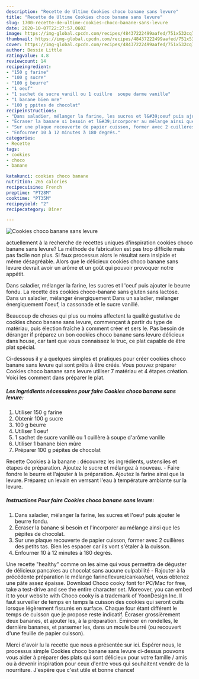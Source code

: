 ```yaml
---
description: "Recette de Ultime Cookies choco banane sans levure"
title: "Recette de Ultime Cookies choco banane sans levure"
slug: 1700-recette-de-ultime-cookies-choco-banane-sans-levure
date: 2020-10-07T22:27:57.060Z
image: https://img-global.cpcdn.com/recipes/48437222499aafed/751x532cq70/cookies-choco-banane-sans-levure-photo-principale-de-la-recette.jpg
thumbnail: https://img-global.cpcdn.com/recipes/48437222499aafed/751x532cq70/cookies-choco-banane-sans-levure-photo-principale-de-la-recette.jpg
cover: https://img-global.cpcdn.com/recipes/48437222499aafed/751x532cq70/cookies-choco-banane-sans-levure-photo-principale-de-la-recette.jpg
author: Bessie Little
ratingvalue: 4.8
reviewcount: 14
recipeingredient:
- "150 g farine"
- "100 g sucre"
- "100 g beurre"
- "1 oeuf"
- "1 sachet de sucre vanill ou 1 cuillre  soupe darme vanille"
- "1 banane bien mre"
- "100 g ppites de chocolat"
recipeinstructions:
- "Dans saladier, mélanger la farine, les sucres et l&#39;oeuf puis ajouter le beurre fondu."
- "Écraser la banane si besoin et l&#39;incorporer au mélange ainsi que les pépites de chocolat."
- "Sur une plaque recouverte de papier cuisson, former avec 2 cuillères des petits tas. Bien les espacer car ils vont s&#39;étaler à la cuisson."
- "Enfourner 10 à 12 minutes à 180 degrés."
categories:
- Recette
tags:
- cookies
- choco
- banane

katakunci: cookies choco banane 
nutrition: 265 calories
recipecuisine: French
preptime: "PT28M"
cooktime: "PT35M"
recipeyield: "2"
recipecategory: Dîner

---
```



![Cookies choco banane sans levure](https://img-global.cpcdn.com/recipes/48437222499aafed/751x532cq70/cookies-choco-banane-sans-levure-photo-principale-de-la-recette.jpg)

actuellement à la recherche de recettes uniques d'inspiration cookies choco banane sans levure? La méthode de fabrication est pas trop difficile mais pas facile non plus. Si faux processus alors le résultat sera insipide et même désagréable. Alors que le délicieux cookies choco banane sans levure devrait avoir un arôme et un goût qui pouvoir provoquer notre appétit.

Dans saladier, mélanger la farine, les sucres et l &#39;oeuf puis ajouter le beurre fondu. La recette des cookies choco-banane sans gluten sans lactose. Dans un saladier, mélanger énergiquement Dans un saladier, mélanger énergiquement l&#39;oeuf, la cassonade et le sucre vanillé.

Beaucoup de choses qui plus ou moins affectent la qualité gustative de cookies choco banane sans levure, commençant à partir du type de matériau, puis élection fraîche à comment créer et sers le. Pas besoin de déranger if préparez un bon cookies choco banane sans levure délicieux dans house, car tant que vous connaissez le truc, ce plat capable de être plat spécial.


Ci-dessous il y a quelques simples et pratiques pour créer cookies choco banane sans levure qui sont prêts à être créés. Vous pouvez préparer Cookies choco banane sans levure utiliser 7 matériau et 4 étapes création. Voici les comment dans préparer le plat.

<!--inarticleads1-->

##### Les ingrédients nécessaires pour faire Cookies choco banane sans levure:

1. Utiliser 150 g farine
1. Obtenir 100 g sucre
1.  100 g beurre
1. Utiliser 1 oeuf
1.  1 sachet de sucre vanillé ou 1 cuillère à soupe d&#39;arôme vanille
1. Utiliser 1 banane bien mûre
1. Préparer 100 g pépites de chocolat


Recette Cookies à la banane : découvrez les ingrédients, ustensiles et étapes de préparation. Ajoutez le sucre et mélangez à nouveau. - Faire fondre le beurre et l&#39;ajouter à la préparation. Ajoutez la farine ainsi que la levure. Préparez un levain en verrsant l&#39;eau à température ambiante sur la levure. 

<!--inarticleads2-->

##### Instructions Pour faire Cookies choco banane sans levure:

1. Dans saladier, mélanger la farine, les sucres et l&#39;oeuf puis ajouter le beurre fondu.
1. Écraser la banane si besoin et l&#39;incorporer au mélange ainsi que les pépites de chocolat.
1. Sur une plaque recouverte de papier cuisson, former avec 2 cuillères des petits tas. Bien les espacer car ils vont s&#39;étaler à la cuisson.
1. Enfourner 10 à 12 minutes à 180 degrés.


Une recette &#34;healthy&#34; comme on les aime qui vous permettra de déguster de délicieux pancakes au chocolat sans aucune culpabilité - Rajouter à la précédente préparation le mélange farine/levure/cankao/sel, vous obtenez une pâte assez épaisse. Download Choco cooky font for PC/Mac for free, take a test-drive and see the entire character set. Moreover, you can embed it to your website with Choco cooky is a trademark of YoonDesign Inc. Il faut surveiller de temps en temps la cuisson des cookies qui seront cuits lorsque légèrement fissurés en surface. Chaque four étant différent le temps de cuisson que je propose reste indicatif. Écraser grossièrement deux bananes, et ajouter les, à la préparation. Émincer en rondelles, le dernière bananes, et parsemer les, dans un moule beurré (ou recouvert d&#39;une feuille de papier cuisson). 


Merci d'avoir lu la recette que nous a présentée sur ici. Espérer nous, le processus simple Cookies choco banane sans levure ci-dessus pouvons vous aider à préparer des plats qui sont délicieux pour votre famille / amis ou à devenir inspiration pour ceux d'entre vous qui souhaitent vendre de la nourriture. J'espère que c'est utile et bonne chance!
